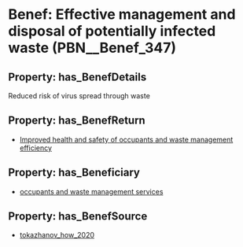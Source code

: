 # Benef: __Effective management and disposal of potentially infected waste__ (PBN__Benef_347)

## Property: has_BenefDetails

Reduced risk of virus spread through waste

## Property: has_BenefReturn

* [Improved health and safety of occupants and waste management efficiency](../BenefReturn/PBN__BenefReturn_370)

## Property: has_Beneficiary

* [occupants and waste management services](../Stakeholder/PBN__Stakeholder_168)

## Property: has_BenefSource

* [tokazhanov_how_2020](../Article/PBN__Article_67)

